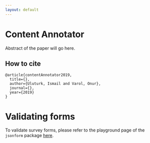 ```yaml
---
layout: default
---
```


# Content Annotator

Abstract of the paper will go here.

## How to cite 

```
@article{contentAnnotator2019,
  title={},
  author={Uluturk, Ismail and Varol, Onur},
  journal={},
  year={2019}
}
```

# Validating forms

To validate survey forms, please refer to the playground page of the `jsonform` package [here](https://uluturki.github.io/twitter_annotate/playground).